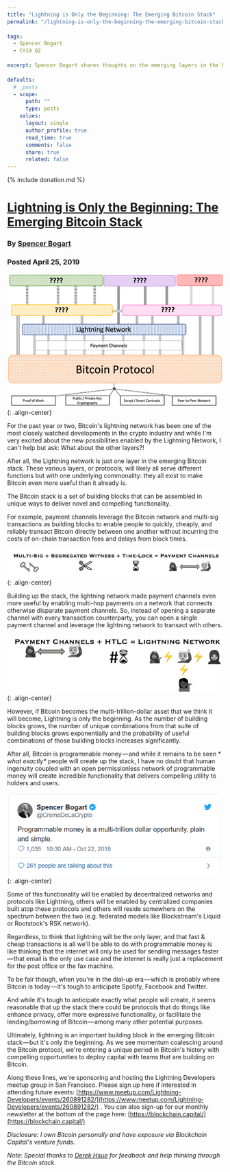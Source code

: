 ```yaml
---
title: "Lightning is Only the Beginning: The Emerging Bitcoin Stack"
permalink: "/lightning-is-only-the-beginning-the-emerging-bitcoin-stack" 

tags:
  - Spencer Bogart
  - CY19 Q2

excerpt: Spencer Bogart shares thoughts on the emerging layers in the Bitcoin network, Lightning and beyond. Posted April 25, 2019

defaults:
  # _posts
  - scope:
      path: ""
      type: posts
    values:
      layout: single
      author_profile: true
      read_time: true
      comments: false
      share: true
      related: false
---
```


{% include donation.md %}

# [Lightning is Only the Beginning: The Emerging Bitcoin Stack](https://medium.com/blockchain-capital-blog/lightning-is-only-the-beginning-the-emerging-bitcoin-stack-fb6d4aefb664)
### By [Spencer Bogart](https://medium.com/@Bitcom21)
### Posted April 25, 2019

![](/assets/images/cy19/cy19q2m4/spencer-8.png){: .align-center}

For the past year or two, Bitcoin's lightning network has been one of the most closely watched developments in the crypto industry and while I'm very excited about the new possibilities enabled by the Lightning Network, I can't help but ask: What about the other layers?!

After all, the Lightning network is just one layer in the emerging Bitcoin stack. These various layers, or protocols, will likely all serve different functions but with one underlying commonality: they all exist to make Bitcoin even more useful than it already is.

The Bitcoin stack is a set of building blocks that can be assembled in unique ways to deliver novel and compelling functionality.

For example, payment channels leverage the Bitcoin network and multi-sig transactions as building blocks to enable people to quickly, cheaply, and reliably transact Bitcoin directly between one another without incurring the costs of on-chain transaction fees and delays from block times.

![](/assets/images/cy19/cy19q2m4/spencer-9.png){: .align-center}

Building up the stack, the lightning network made payment channels even more useful by enabling multi-hop payments on a network that connects otherwise disparate payment channels. So, instead of opening a separate channel with every transaction counterparty, you can open a single payment channel and leverage the lightning network to transact with others.

![](/assets/images/cy19/cy19q2m4/spencer-10.png){: .align-center}

However, if Bitcoin becomes the multi-trillion-dollar asset that we think it will become, Lightning is only the beginning. As the number of building blocks grows, the number of unique combinations from that suite of building blocks grows exponentially and the probability of useful combinations of those building blocks increases significantly.

After all, Bitcoin is programmable money — and while it remains to be seen * _what exactly*_ people will create up the stack, I have no doubt that human ingenuity coupled with an open permissionless network of programmable money will create incredible functionality that delivers compelling utility to holders and users.

![](/assets/images/cy19/cy19q2m4/spencer-11.png){: .align-center}

Some of this functionality will be enabled by decentralized networks and protocols like Lightning, others will be enabled by centralized companies built atop these protocols and others will reside somewhere on the spectrum between the two (e.g. federated models like Blockstream's Liquid or Rootstock's RSK network).

Regardless, to think that lightning will be the only layer, and that fast & cheap transactions is all we'll be able to do with programmable money is like thinking that the internet will only be used for sending messages faster — that email is the only use case and the internet is really just a replacement for the post office or the fax machine.

To be fair though, when you're in the dial-up era — which is probably where Bitcoin is today — it's tough to anticipate Spotify, Facebook and Twitter.

And while it's tough to anticipate exactly what people will create, it seems reasonable that up the stack there could be protocols that do things like enhance privacy, offer more expressive functionality, or facilitate the lending/borrowing of Bitcoin — among many other potential purposes.

Ultimately, lightning is an important building block in the emerging Bitcoin stack — but it's only the beginning. As we see momentum coalescing around the Bitcoin protocol, we're entering a unique period in Bitcoin's history with compelling opportunities to deploy capital with teams that are building on Bitcoin.

Along these lines, we're sponsoring and hosting the Lightning Developers meetup group in San Francisco. Please sign up here if interested in attending future events: [https://www.meetup.com/Lightning-Developers/events/260891282/](https://www.meetup.com/Lightning-Developers/events/260891282/) . You can also sign-up for our monthly newsletter at the bottom of the page here: [https://blockchain.capital/](https://blockchain.capital/)

_Disclosure: I own Bitcoin personally and have exposure via Blockchain Capital's venture funds._

_Note: Special thanks to_ [_Derek Hsue_](https://medium.com/@dhsue) _for feedback and help thinking through the Bitcoin stack._
